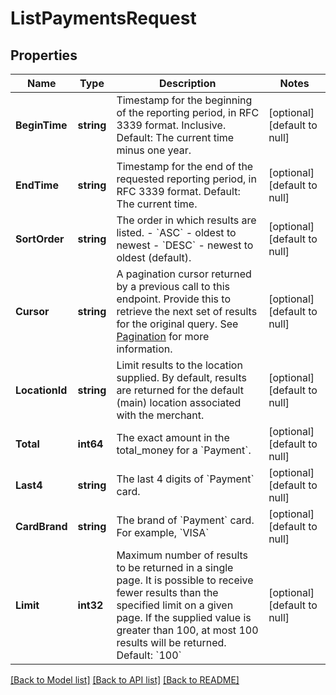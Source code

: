 # ListPaymentsRequest

## Properties
Name | Type | Description | Notes
------------ | ------------- | ------------- | -------------
**BeginTime** | **string** | Timestamp for the beginning of the reporting period, in RFC 3339 format. Inclusive. Default: The current time minus one year. | [optional] [default to null]
**EndTime** | **string** | Timestamp for the end of the requested reporting period, in RFC 3339 format.  Default: The current time. | [optional] [default to null]
**SortOrder** | **string** | The order in which results are listed. - &#x60;ASC&#x60; - oldest to newest - &#x60;DESC&#x60; - newest to oldest (default). | [optional] [default to null]
**Cursor** | **string** | A pagination cursor returned by a previous call to this endpoint. Provide this to retrieve the next set of results for the original query.  See [Pagination](https://developer.squareup.com/docs/basics/api101/pagination) for more information. | [optional] [default to null]
**LocationId** | **string** | Limit results to the location supplied. By default, results are returned for the default (main) location associated with the merchant. | [optional] [default to null]
**Total** | **int64** | The exact amount in the total_money for a &#x60;Payment&#x60;. | [optional] [default to null]
**Last4** | **string** | The last 4 digits of &#x60;Payment&#x60; card. | [optional] [default to null]
**CardBrand** | **string** | The brand of &#x60;Payment&#x60; card. For example, &#x60;VISA&#x60; | [optional] [default to null]
**Limit** | **int32** | Maximum number of results to be returned in a single page. It is possible to receive fewer results than the specified limit on a given page.  If the supplied value is greater than 100, at most 100 results will be returned.  Default: &#x60;100&#x60; | [optional] [default to null]

[[Back to Model list]](../README.md#documentation-for-models) [[Back to API list]](../README.md#documentation-for-api-endpoints) [[Back to README]](../README.md)

